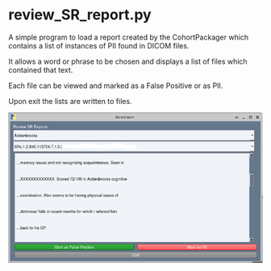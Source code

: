# review_SR_report.py

A simple program to load a report created by the CohortPackager
which contains a list of instances of PII found in DICOM files.

It allows a word or phrase to be chosen and displays a list of files
which contained that text.

Each file can be viewed and marked as a False Positive or as PII.

Upon exit the lists are written to files.

![Screenshot](review_SR_report.png)
